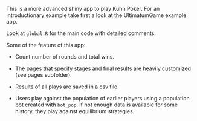This is a more advanced shiny app to play Kuhn Poker. 
For an introductionary example take first a look at the UltimatumGame example app.


Look at `global.R` for the main code with detailed comments.

Some of the feature of this app:

- Count number of rounds and total wins.

- The pages that specify stages and final results are heavily customized (see pages subfolder).

- Results of all plays are saved in a csv file.

- Users play against the population of earlier players using a population bot created with `bot_pop`. If not enough data is available for some history, they play against equilibrium strategies.
